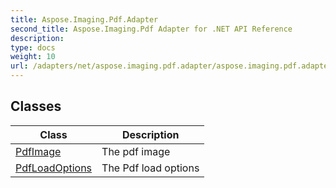 ```yaml
---
title: Aspose.Imaging.Pdf.Adapter
second_title: Aspose.Imaging.Pdf Adapter for .NET API Reference
description: 
type: docs
weight: 10
url: /adapters/net/aspose.imaging.pdf.adapter/aspose.imaging.pdf.adapter/
---
```



## Classes

| Class | Description |
| --- | --- |
| [PdfImage](./pdfimage/) | The pdf image |
| [PdfLoadOptions](./pdfloadoptions/) | The Pdf load options |


